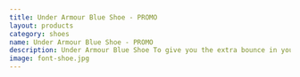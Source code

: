```yaml
---
title: Under Armour Blue Shoe - PROMO
layout: products
category: shoes
name: Under Armour Blue Shoe - PROMO
description: Under Armour Blue Shoe To give you the extra bounce in your step.
image: font-shoe.jpg
---
```




